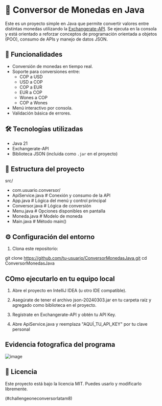 # 💱 Conversor de Monedas en Java

Este es un proyecto simple en Java que permite convertir valores entre distintas monedas utilizando la [Exchangerate-API](https://www.exchangerate-api.com/). Se ejecuta en la consola y está orientado a reforzar conceptos de programación orientada a objetos (POO), consumo de APIs y manejo de datos JSON.

## 📌 Funcionalidades

- Conversión de monedas en tiempo real.
- Soporte para conversiones entre:
  - COP a USD
  - USD a COP
  - COP a EUR
  - EUR a COP
  - Wones a COP
  - COP a Wones
- Menú interactivo por consola.
- Validación básica de errores.

## 🛠 Tecnologías utilizadas

- Java 21
- Exchangerate-API
- Biblioteca JSON (incluida como `.jar` en el proyecto)

## 📂 Estructura del proyecto
src/
- com.usuario.conversor/
- ApiService.java # Conexión y consumo de la API
- App.java # Lógica del menú y control principal
- Conversor.java # Lógica de conversión
- Menu.java # Opciones disponibles en pantalla
- Moneda.java # Modelo de moneda
- Main.java # Método main()


## ⚙️ Configuración del entorno

1. Clona este repositorio:

git clone https://github.com/tu-usuario/ConversorMonedasJava.git
cd ConversorMonedasJava

## COmo ejecutarlo en tu equipo local
1. Abre el proyecto en IntelliJ IDEA (u otro IDE compatible).

2. Asegúrate de tener el archivo json-20240303.jar en tu carpeta raíz y agregado como biblioteca en el proyecto.

3. Regístrate en Exchangerate-API y obtén tu API Key.

4. Abre ApiService.java y reemplaza "AQUÍ_TU_API_KEY" por tu clave personal


## Evidencia fotografica del programa
![image](https://github.com/user-attachments/assets/b56362ed-e3a5-44fb-b0f8-88ea6d4633fc)



## 📜 Licencia

Este proyecto está bajo la licencia MIT. Puedes usarlo y modificarlo libremente.

(#challengeoneconversorlatam8)
